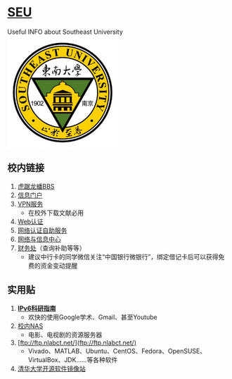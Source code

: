 # [SEU](http://www.seu.edu.cn/)  
Useful INFO about Southeast University  
<img src="./SEU.jpg" width = "255" height = "255" alt="SEU" align=center />  

## 校内链接  
1. [虎踞龙蟠BBS](http://bbs.seu.edu.cn/)  
3. [信息门户](http://my.seu.edu.cn/)  
4. [VPN服务](https://vpn2.seu.edu.cn/)  
    - 在校外下载文献必用  
4. [Web认证](https://w.seu.edu.cn/)  
5. [网络认证自助服务](https://selfservice.seu.edu.cn/selfservice/index.php)  
6. [网络与信息中心](http://nic.seu.edu.cn/)  
7. [财务处](http://caiwuchujf.seu.edu.cn/WFManager/login.jsp)（查询补助等等）  
    - 建议中行卡的同学微信关注“中国银行微银行”，绑定借记卡后可以获得免费的资金变动提醒  


## 实用贴  
1. [**IPv6科研指南**](IPv6/IPv6.md)  
    - 欢快的使用Google学术、Gmail、甚至Youtube  
2. [校内NAS](东南NAS.md)  
    - 电影、电视剧的资源服务器  
3. [ftp://ftp.nlabct.net/](ftp://ftp.nlabct.net/)  
    - Vivado、MATLAB、Ubuntu、CentOS、Fedora、OpenSUSE、VirtualBox、JDK……等各种软件  
4. [清华大学开源软件镜像站](https://mirrors.tuna.tsinghua.edu.cn/)  